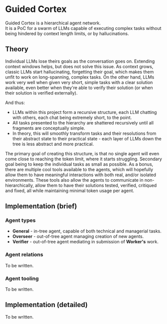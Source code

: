 # Guided Cortex

Guided Cortex is a hierarchical agent network.<br>
It is a PoC for a swarm of LLMs capable of executing complex tasks
without being hindered by context length limits, or by hallucinations.

## Theory

Individual LLMs lose theirs goals as the conversation goes on.
Extending context windows helps, but does not solve this issue.
As context grows, classic LLMs start hallucinating, forgetting their goal,
which makes them unfit to work on long-spanning, complex tasks.
On the other hand, LLMs work very well when given very short, simple
tasks with a clear solution available, even better when they're able to
verify their solution (or when their solution is verified externally).

And thus:

- LLMs within this project form a recursive structure, each LLM chatting with others, each chat being extremely short,
  to the point.
- All tasks presented to the hierarchy are shattered recursively until all fragments are conceptually simple.
- In theory, this will smoothly transform tasks and their resolutions from their abstract state to their practical
  state - each layer of LLMs down the tree is less abstract and more practical.

The primary goal of creating this structure, is that no single agent will
even come close to reaching the token limit, where it starts struggling.
Secondary goal being to keep the individual tasks as small as possible.
As a bonus, there are multiple cool tools available to the agents,
which will hopefully allow them to have meaningful interactions with
both real, and/or isolated environments.
These tools also allow the agents to communicate in non-hierarchically,
allow them to have their solutions tested, verified, critiqued and fixed,
all while maintaining minimal token usage per agent.

## Implementation (brief)

### Agent types

- **General** - in-tree agent, capable of both technical and managerial tasks.
- **Overseer** - out-of-tree agent managing creation of new agents.
- **Verifier** - out-of-tree agent mediating in submission of **Worker's** work.

### Agent relations

To be written.

### Agent tooling

To be written.

## Implementation (detailed)

To be written.
